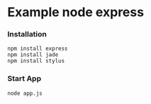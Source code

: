 # Example node express

### Installation

```
npm install express
npm install jade
npm install stylus
```

### Start App

```
node app.js
```
